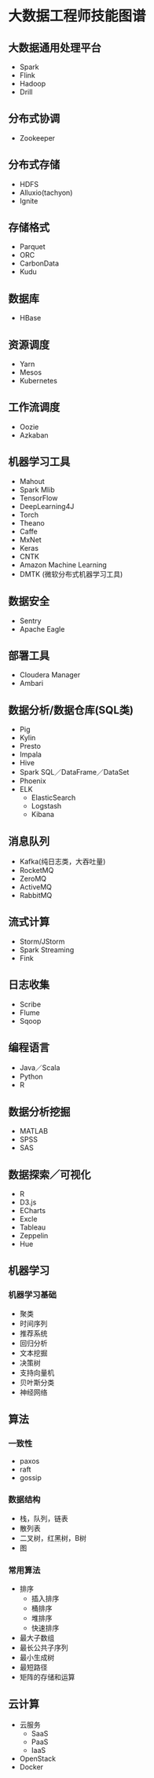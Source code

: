 #  大数据工程师技能图谱
## 大数据通用处理平台
- Spark
- Flink
- Hadoop
- Drill
  
## 分布式协调
- Zookeeper

## 分布式存储
- HDFS
- Alluxio(tachyon)
- Ignite

## 存储格式
- Parquet
- ORC
- CarbonData
- Kudu  

## 数据库
- HBase

## 资源调度
- Yarn 
- Mesos
- Kubernetes  
  
## 工作流调度
- Oozie 
- Azkaban 

## 机器学习工具
- Mahout
- Spark Mlib
- TensorFlow 
- DeepLearning4J
- Torch
- Theano
- Caffe
- MxNet
- Keras
- CNTK
- Amazon Machine Learning
- DMTK (微软分布式机器学习工具) 

## 数据安全
- Sentry
- Apache Eagle 

## 部署工具
- Cloudera Manager
- Ambari

## 数据分析/数据仓库(SQL类)
- Pig
- Kylin
- Presto
- Impala
- Hive
- Spark SQL／DataFrame／DataSet
- Phoenix
- ELK
   - ElasticSearch
   - Logstash
   - Kibana

## 消息队列
- Kafka(纯日志类，大吞吐量)
- RocketMQ 
- ZeroMQ
- ActiveMQ
- RabbitMQ

## 流式计算
- Storm/JStorm
- Spark Streaming
- Fink

## 日志收集
- Scribe
- Flume
- Sqoop

## 编程语言
- Java／Scala
- Python
- R

## 数据分析挖掘
- MATLAB
- SPSS
- SAS


## 数据探索／可视化
- R
- D3.js
- ECharts
- Excle
- Tableau
- Zeppelin
- Hue


## 机器学习

### 机器学习基础
- 聚类
- 时间序列
- 推荐系统
- 回归分析
- 文本挖掘
- 决策树
- 支持向量机
- 贝叶斯分类
- 神经网络

## 算法
### 一致性
- paxos
- raft
- gossip

### 数据结构
- 栈，队列，链表
- 散列表
- 二叉树，红黑树，B树
- 图

### 常用算法
- 排序
   - 插入排序
   - 桶排序
   - 堆排序
   - 快速排序
- 最大子数组
- 最长公共子序列
- 最小生成树
- 最短路径
- 矩阵的存储和运算

## 云计算
- 云服务
    - SaaS
    - PaaS
    - IaaS
- OpenStack
- Docker

